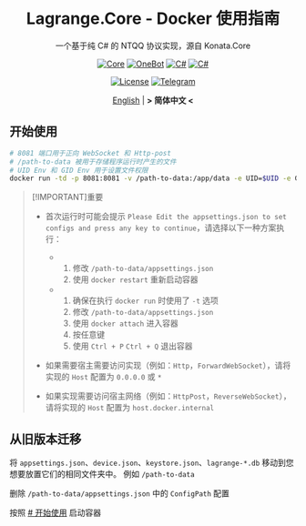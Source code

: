 <div align="center">

# Lagrange.Core - Docker 使用指南

一个基于纯 C# 的 NTQQ 协议实现，源自 Konata.Core

[![Core](https://img.shields.io/badge/Lagrange-Core-blue)](#)
[![OneBot](https://img.shields.io/badge/Lagrange-OneBot-blue)](#)
[![C#](https://img.shields.io/badge/Core-%20.NET_6-blue)](#)
[![C#](https://img.shields.io/badge/OneBot-%20.NET_7-blue)](#)

[![License](https://img.shields.io/static/v1?label=LICENSE&message=GPL-3.0&color=lightrey)](#)
[![Telegram](https://img.shields.io/endpoint?url=https%3A%2F%2Ftelegram-badge-4mbpu8e0fit4.runkit.sh%2F%3Furl%3Dhttps%3A%2F%2Ft.me%2F%2B6HNTeJO0JqtlNmRl)](https://t.me/+6HNTeJO0JqtlNmRl)

[English](README.md) | **&gt; 简体中文 &lt;**

</div>

## 开始使用

```bash
# 8081 端口用于正向 WebSocket 和 Http-post
# /path-to-data 被用于存储程序运行时产生的文件
# UID Env 和 GID Env 用于设置文件权限
docker run -td -p 8081:8081 -v /path-to-data:/app/data -e UID=$UID -e GID=$(id -g) ghcr.io/konatadev/lagrange.onebot:edge
```

> [!IMPORTANT]重要
>
> - 首次运行时可能会提示 `Please Edit the appsettings.json to set configs and press any key to continue`，请选择以下一种方案执行：
>
>   - 1.  修改 `/path-to-data/appsettings.json`
>     2.  使用 `docker restart` 重新启动容器
>
>   - 1.  确保在执行 `docker run` 时使用了 `-t` 选项
>     2.  修改 `/path-to-data/appsettings.json`
>     3.  使用 `docker attach` 进入容器
>     4.  按任意键
>     5.  使用 `Ctrl + P` `Ctrl + Q` 退出容器
>
> - 如果需要宿主需要访问实现（例如：`Http`，`ForwardWebSocket`），请将实现的 `Host` 配置为 `0.0.0.0` 或 `*`
> - 如果实现需要访问宿主网络（例如：`HttpPost`，`ReverseWebSocket`），请将实现的 `Host` 配置为 `host.docker.internal`

## 从旧版本迁移

将 `appsettings.json`、`device.json`、`keystore.json`、`lagrange-*.db` 移动到您想要放置它们的相同文件夹中。
例如 `/path-to-data`

删除 `/path-to-data/appsettings.json` 中的 `ConfigPath` 配置

按照 [# 开始使用](#开始使用) 启动容器
